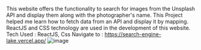 This website offers the functionality to search for images from the Unsplash API and display them along with the photographer's name. This Project helped me learn how to fetch data from an API and display it by mapping. ReactJS and CSS technology are used in the development of this website.
Tech Used : ReactJS, Css 
Navigate to : https://search-engine-lake.vercel.app/
![image](https://github.com/VishwasChugh4166/SearchEngine/assets/126945758/87d59d39-29fb-491c-8edb-37fa74729082)
